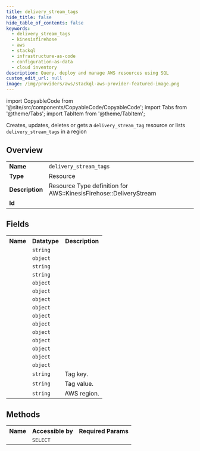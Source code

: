 ```yaml
---
title: delivery_stream_tags
hide_title: false
hide_table_of_contents: false
keywords:
  - delivery_stream_tags
  - kinesisfirehose
  - aws
  - stackql
  - infrastructure-as-code
  - configuration-as-data
  - cloud inventory
description: Query, deploy and manage AWS resources using SQL
custom_edit_url: null
image: /img/providers/aws/stackql-aws-provider-featured-image.png
---
```


import CopyableCode from '@site/src/components/CopyableCode/CopyableCode';
import Tabs from '@theme/Tabs';
import TabItem from '@theme/TabItem';

Creates, updates, deletes or gets a <code>delivery_stream_tag</code> resource or lists <code>delivery_stream_tags</code> in a region

## Overview
<table><tbody>
<tr><td><b>Name</b></td><td><code>delivery_stream_tags</code></td></tr>
<tr><td><b>Type</b></td><td>Resource</td></tr>
<tr><td><b>Description</b></td><td>Resource Type definition for AWS::KinesisFirehose::DeliveryStream</td></tr>
<tr><td><b>Id</b></td><td><CopyableCode code="aws.kinesisfirehose.delivery_stream_tags" /></td></tr>
</tbody></table>

## Fields
<table><tbody><tr><th>Name</th><th>Datatype</th><th>Description</th></tr><tr><td><CopyableCode code="arn" /></td><td><code>string</code></td><td></td></tr>
<tr><td><CopyableCode code="delivery_stream_encryption_configuration_input" /></td><td><code>object</code></td><td></td></tr>
<tr><td><CopyableCode code="delivery_stream_name" /></td><td><code>string</code></td><td></td></tr>
<tr><td><CopyableCode code="delivery_stream_type" /></td><td><code>string</code></td><td></td></tr>
<tr><td><CopyableCode code="elasticsearch_destination_configuration" /></td><td><code>object</code></td><td></td></tr>
<tr><td><CopyableCode code="amazonopensearchservice_destination_configuration" /></td><td><code>object</code></td><td></td></tr>
<tr><td><CopyableCode code="amazon_open_search_serverless_destination_configuration" /></td><td><code>object</code></td><td></td></tr>
<tr><td><CopyableCode code="extended_s3_destination_configuration" /></td><td><code>object</code></td><td></td></tr>
<tr><td><CopyableCode code="kinesis_stream_source_configuration" /></td><td><code>object</code></td><td></td></tr>
<tr><td><CopyableCode code="msk_source_configuration" /></td><td><code>object</code></td><td></td></tr>
<tr><td><CopyableCode code="redshift_destination_configuration" /></td><td><code>object</code></td><td></td></tr>
<tr><td><CopyableCode code="s3_destination_configuration" /></td><td><code>object</code></td><td></td></tr>
<tr><td><CopyableCode code="splunk_destination_configuration" /></td><td><code>object</code></td><td></td></tr>
<tr><td><CopyableCode code="http_endpoint_destination_configuration" /></td><td><code>object</code></td><td></td></tr>
<tr><td><CopyableCode code="snowflake_destination_configuration" /></td><td><code>object</code></td><td></td></tr>
<tr><td><CopyableCode code="tag_key" /></td><td><code>string</code></td><td>Tag key.</td></tr>
<tr><td><CopyableCode code="tag_value" /></td><td><code>string</code></td><td>Tag value.</td></tr>
<tr><td><CopyableCode code="region" /></td><td><code>string</code></td><td>AWS region.</td></tr>
</tbody></table>

## Methods

<table><tbody>
  <tr>
    <th>Name</th>
    <th>Accessible by</th>
    <th>Required Params</th>
  </tr>
  <tr>
    <td><CopyableCode code="view" /></td>
    <td><code>SELECT</code></td>
    <td><CopyableCode code="region" /></td>
  </tr>
</tbody></table>









